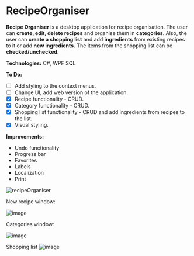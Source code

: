 # RecipeOrganiser
**Recipe Organiser** is a desktop application for recipe organisation. The user can **create, edit, delete recipes** and organise them in **categories**. Also, the user can **create a shopping list** and add **ingredients** from existing recipes to it or add **new ingredients.** The items from the shopping list can be **checked/unchecked.**

**Technologies:**
C#, WPF
SQL

**To Do:**
- [ ] Add styling to the context menus.
- [ ] Change UI, add web version of the application.
- [x] Recipe functionality - CRUD.
- [x] Category functionality - CRUD. 
- [x] Shopping list functionality - CRUD and add ingredients from recipes to the list.
- [x] Visual styling.

**Improvements:**
- Undo functionality
- Progress bar
- Favorites
- Labels
- Localization
- Print



 ![recipeOrganiser](https://user-images.githubusercontent.com/13272856/127876607-ac6c1964-c7a3-4591-8b9d-424403682735.gif)
 
 New recipe window:
 
![image](https://user-images.githubusercontent.com/13272856/127876813-2a86e286-ca5f-43b6-8353-ad51c7d8b9f9.png)

Categories window:

![image](https://user-images.githubusercontent.com/13272856/127877014-e8903960-689c-489c-9c62-c9cd8c65a01b.png)

Shopping list
![image](https://user-images.githubusercontent.com/13272856/129004745-8c3a36d8-6803-4f84-baf6-4fff60938e6e.png)

